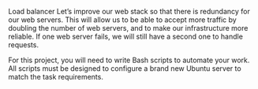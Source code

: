  Load balancer
 Let’s improve our web stack so that there is redundancy for our web servers.
 This will allow us to be able to accept more traffic by doubling the number of
 web servers, and to make our infrastructure more reliable. If one web server
 fails, we will still have a second one to handle requests.

For this project, you will need to write Bash scripts to automate your work.
All scripts must be designed to configure a brand new Ubuntu server to match
the task requirements.